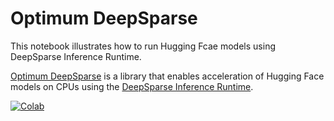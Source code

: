 # Optimum DeepSparse
This notebook illustrates how to run Hugging Fcae models using DeepSparse Inference Runtime.

[Optimum DeepSparse](https://github.com/neuralmagic/optimum-deepsparse) is a library that enables acceleration of Hugging Face models on CPUs using the [DeepSparse Inference Runtime](https://github.com/neuralmagic/deepsparse). 

[![Colab](https://colab.research.google.com/assets/colab-badge.svg)](https://colab.research.google.com/github/neuralmagic/notebooks/blob/main/notebooks/optimum-deepsparse/optimum-deepsparse.ipynb)